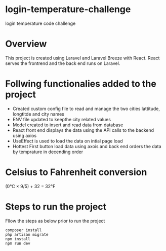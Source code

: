 # login-temperature-challenge
login temperature code challenge

# Overview
This project is created using Laravel and Laravel Breeze with React. React serves  the frontrend and the back end runs on Laravel.

# Follwing functionalies added to the project
- Created custom config file to read and manage the two cities lattitude, longtitde and city names
- ENV file updated to keepthe city related values
- Model created to insert and read data from database
- React front end displays the data using the API calls to the backend using axios
- UseEffect is used to load the data on intial page load
- Hottest First button load data using axois and back end orders the data by temprature in decending order

# Celsius to Fahrenheit  conversion
(0°C × 9/5) + 32 = 32°F

# Steps to run the project
Fllow the steps as below prior to run the project
```
composer install
php artisan migrate
npm install
npm run dev
```
